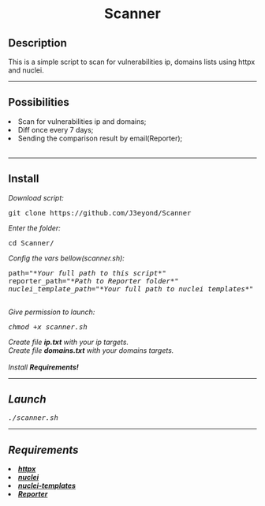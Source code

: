 <h1 align="center">Scanner</h1>
    <h2>Description</h2>
    This is a simple script to scan for vulnerabilities ip, domains lists using httpx and nuclei.
</br>
<hr>
    <h2>Possibilities</h2>
    <li>Scan for vulnerabilities ip and domains;</li>
    <li>Diff once every 7 days;</li>
    <li>Sending the comparison result by email(Reporter);</li>

</br>
<hr>
    <h2>Install</h2>
    <i>Download script:</i>
    <pre>git clone https://github.com/J3eyond/Scanner</pre>
    <i>Enter the folder:</i>
    <pre>cd Scanner/</pre>
    <i>Config the vars bellow(scanner.sh):</i>
    <pre>
path="*<i>Your full path to this script</i>*"
reporter_path="*<i>Path to Reporter folder*"
nuclei_template_path="*Your full path to nuclei templates*"
    </pre>
    <i>Give permission to launch:</i>
    <pre>chmod +x scanner.sh</pre>
    <i>Create file <b>ip.txt</b> with your ip targets.</i><br>
    <i>Create file <b>domains.txt</b> with your domains targets.</i>
    <br>
    <br>
    <i>Install <b>Requirements!</b></i>
<br>
<hr>
    <h2>Launch</h2>
    <pre>./scanner.sh</pre>
<hr>
    <h2>Requirements</h2>
    <li><b><a href="https://github.com/projectdiscovery/httpx"> httpx</a></b></li>
    <li><b><a href="https://github.com/projectdiscovery/nuclei"> nuclei</a></b></li>
    <li><b><a href="https://github.com/projectdiscovery/nuclei-templates">nuclei-templates</a></b></li>
    <li><b><a href="https://github.com/J3eyond/Reporter">Reporter</b></a></li>
